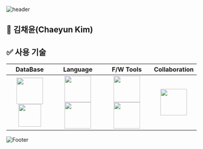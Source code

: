![header](https://capsule-render.vercel.app/api?type=waving&&color=65C1D9&height=150&section=header&fontSize=65&fontColor=202020&animation=fadeIn&fontAlignY=38&descAlignY=51&descAlign=62)

##  🐣 김채윤(Chaeyun Kim)

## ✅ 사용 기술
| **DataBase** | **Language** | **F/W Tools** | **Collaboration** |
|:--------:|:--------:|:--------:|:--------:|
| <code><img src="https://user-images.githubusercontent.com/103620466/184141486-4bf19ebd-fb47-499a-b3f9-8d41b7848347.png" width="70"><img src="https://user-images.githubusercontent.com/103620466/184141815-ae301f1f-dcc1-42bd-bc32-f0e6f4133d6e.png" width="60"></code> | <code><img src="https://user-images.githubusercontent.com/103620466/184140341-0ece618b-551d-4dc5-baad-606c94dbc263.png" width="70"><img src="https://user-images.githubusercontent.com/103620466/184139621-5190bdf6-900b-4e14-b502-454cfb3ff237.png" width="70"></code> | <code><img src="https://user-images.githubusercontent.com/103620466/184142829-21493524-27b5-449d-b78b-0336d38c8254.png" width="70"><img src="https://user-images.githubusercontent.com/103620466/184143793-dd0b0887-6637-4711-9032-4579755be049.png" width="70"></code> | <code><img src="https://user-images.githubusercontent.com/103620466/184145273-5129039b-bd0d-4c80-a618-46705913a7c6.png" width="70"></code> |

![Footer](https://capsule-render.vercel.app/api?type=waving&color=65C1D9&height=150&section=footer)
